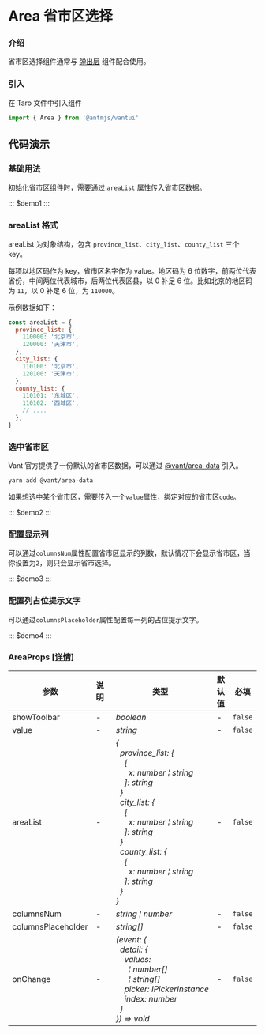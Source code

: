 # Area 省市区选择

### 介绍

省市区选择组件通常与 [弹出层](#/popup) 组件配合使用。

### 引入

在 Taro 文件中引入组件

```js
import { Area } from '@antmjs/vantui'
```

## 代码演示

### 基础用法

初始化省市区组件时，需要通过 `areaList` 属性传入省市区数据。

::: $demo1 :::

### areaList 格式

areaList 为对象结构，包含 `province_list`、`city_list`、`county_list` 三个 key。

每项以地区码作为 key，省市区名字作为 value。地区码为 6 位数字，前两位代表省份，中间两位代表城市，后两位代表区县，以 0 补足 6 位。比如北京的地区码为 `11`，以 0 补足 6 位，为 `110000`。

示例数据如下：

```js
const areaList = {
  province_list: {
    110000: '北京市',
    120000: '天津市',
  },
  city_list: {
    110100: '北京市',
    120100: '天津市',
  },
  county_list: {
    110101: '东城区',
    110102: '西城区',
    // ....
  },
}
```

### 选中省市区

Vant 官方提供了一份默认的省市区数据，可以通过 [@vant/area-data](https://github.com/youzan/vant/tree/dev/packages/vant-area-data) 引入。

```bash
yarn add @vant/area-data
```

如果想选中某个省市区，需要传入一个`value`属性，绑定对应的省市区`code`。

::: $demo2 :::

### 配置显示列

可以通过`columnsNum`属性配置省市区显示的列数，默认情况下会显示省市区，当你设置为`2`，则只会显示省市选择。

::: $demo3 :::

### 配置列占位提示文字

可以通过`columnsPlaceholder`属性配置每一列的占位提示文字。

::: $demo4 :::

### AreaProps [[详情]](https://github.com/AntmJS/vantui/tree/main/packages/vantui/types/area.d.ts)

| 参数               | 说明 | 类型                                                                                                                                                                                                                                                                                                                                                                                                                                                                                                                                                                                                                                                                                                                                                                                                                                                                       | 默认值 | 必填    |
| ------------------ | ---- | -------------------------------------------------------------------------------------------------------------------------------------------------------------------------------------------------------------------------------------------------------------------------------------------------------------------------------------------------------------------------------------------------------------------------------------------------------------------------------------------------------------------------------------------------------------------------------------------------------------------------------------------------------------------------------------------------------------------------------------------------------------------------------------------------------------------------------------------------------------------------- | ------ | ------- |
| showToolbar        | -    | _&nbsp;&nbsp;boolean<br/>_                                                                                                                                                                                                                                                                                                                                                                                                                                                                                                                                                                                                                                                                                                                                                                                                                                                 | -      | `false` |
| value              | -    | _&nbsp;&nbsp;string<br/>_                                                                                                                                                                                                                                                                                                                                                                                                                                                                                                                                                                                                                                                                                                                                                                                                                                                  | -      | `false` |
| areaList           | -    | _&nbsp;&nbsp;{<br/>&nbsp;&nbsp;&nbsp;&nbsp;province_list:&nbsp;{<br/>&nbsp;&nbsp;&nbsp;&nbsp;&nbsp;&nbsp;[<br/>&nbsp;&nbsp;&nbsp;&nbsp;&nbsp;&nbsp;&nbsp;&nbsp;x:&nbsp;number&nbsp;&brvbar;&nbsp;string<br/>&nbsp;&nbsp;&nbsp;&nbsp;&nbsp;&nbsp;]:&nbsp;string<br/>&nbsp;&nbsp;&nbsp;&nbsp;}<br/>&nbsp;&nbsp;&nbsp;&nbsp;city_list:&nbsp;{<br/>&nbsp;&nbsp;&nbsp;&nbsp;&nbsp;&nbsp;[<br/>&nbsp;&nbsp;&nbsp;&nbsp;&nbsp;&nbsp;&nbsp;&nbsp;x:&nbsp;number&nbsp;&brvbar;&nbsp;string<br/>&nbsp;&nbsp;&nbsp;&nbsp;&nbsp;&nbsp;]:&nbsp;string<br/>&nbsp;&nbsp;&nbsp;&nbsp;}<br/>&nbsp;&nbsp;&nbsp;&nbsp;county_list:&nbsp;{<br/>&nbsp;&nbsp;&nbsp;&nbsp;&nbsp;&nbsp;[<br/>&nbsp;&nbsp;&nbsp;&nbsp;&nbsp;&nbsp;&nbsp;&nbsp;x:&nbsp;number&nbsp;&brvbar;&nbsp;string<br/>&nbsp;&nbsp;&nbsp;&nbsp;&nbsp;&nbsp;]:&nbsp;string<br/>&nbsp;&nbsp;&nbsp;&nbsp;}<br/>&nbsp;&nbsp;}<br/>_ | -      | `false` |
| columnsNum         | -    | _&nbsp;&nbsp;string&nbsp;&brvbar;&nbsp;number<br/>_                                                                                                                                                                                                                                                                                                                                                                                                                                                                                                                                                                                                                                                                                                                                                                                                                        | -      | `false` |
| columnsPlaceholder | -    | _&nbsp;&nbsp;string[]<br/>_                                                                                                                                                                                                                                                                                                                                                                                                                                                                                                                                                                                                                                                                                                                                                                                                                                                | -      | `false` |
| onChange           | -    | _&nbsp;&nbsp;(event:&nbsp;{<br/>&nbsp;&nbsp;&nbsp;&nbsp;detail:&nbsp;{<br/>&nbsp;&nbsp;&nbsp;&nbsp;&nbsp;&nbsp;values:<br/>&nbsp;&nbsp;&nbsp;&nbsp;&nbsp;&nbsp;&nbsp;&nbsp;&brvbar;&nbsp;number[]<br/>&nbsp;&nbsp;&nbsp;&nbsp;&nbsp;&nbsp;&nbsp;&nbsp;&brvbar;&nbsp;string[]<br/>&nbsp;&nbsp;&nbsp;&nbsp;&nbsp;&nbsp;picker:&nbsp;IPickerInstance<br/>&nbsp;&nbsp;&nbsp;&nbsp;&nbsp;&nbsp;index:&nbsp;number<br/>&nbsp;&nbsp;&nbsp;&nbsp;}<br/>&nbsp;&nbsp;})&nbsp;=>&nbsp;void<br/>_                                                                                                                                                                                                                                                                                                                                                                                      | -      | `false` |
